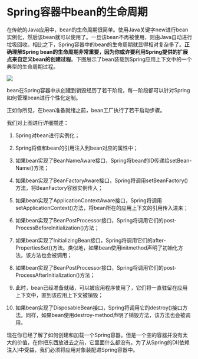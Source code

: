 # Spring容器中bean的生命周期

在传统的Java应用中，bean的生命周期很简单。使用Java关键字new进行bean实例化，然后该bean就可以使用了。一旦该bean不再被使用，则由Java自动进行垃圾回收。相比之下，Spring容器中的bean的生命周期就显得相对复杂多了。**正确理解Spring bean的生命周期非常重要，因为你或许要利用Spring提供的扩展点来自定义bean的创建过程**。下图展示了bean装载到Spring应用上下文中的一个典型的生命周期过程。

![](https://img-blog.csdnimg.cn/201911012343410.png)

bean在Spring容器中从创建到销毁经历了若干阶段，每一阶段都可以针对Spring如何管理bean进行个性化定制。

正如你所见，在bean准备就绪之前，bean工厂执行了若干启动步骤。

我们对上图进行详细描述：

1. Spring对bean进行实例化；

2. Spring将值和bean的引用注入到bean对应的属性中；

3. 如果bean实现了BeanNameAware接口，Spring将bean的ID传递给setBean-Name()方法；

4. 如果bean实现了BeanFactoryAware接口，Spring将调用setBeanFactory()方法，将BeanFactory容器实例传入；

5. 如果bean实现了ApplicationContextAware接口，Spring将调用setApplicationContext()方法，将bean所在的应用上下文的引用传入进来；

6. 如果bean实现了BeanPostProcessor接口，Spring将调用它们的post-ProcessBeforeInitialization()方法；

7. 如果bean实现了InitializingBean接口，Spring将调用它们的after-PropertiesSet()方法。类似地，如果bean使用initmethod声明了初始化方法，该方法也会被调用；

8. 如果bean实现了BeanPostProcessor接口，Spring将调用它们的post-ProcessAfterInitialization()方法；

9. 此时，bean已经准备就绪，可以被应用程序使用了，它们将一直驻留在应用上下文中，直到该应用上下文被销毁；

10. 如果bean实现了DisposableBean接口，Spring将调用它的destroy()接口方法。同样，如果bean使用destroy-method声明了销毁方法，该方法也会被调用。


现在你已经了解了如何创建和加载一个Spring容器。但是一个空的容器并没有太大的价值，在你把东西放进去之前，它里面什么都没有。为了从Spring的DI(依赖注入)中受益，我们必须将应用对象装配进Spring容器中。